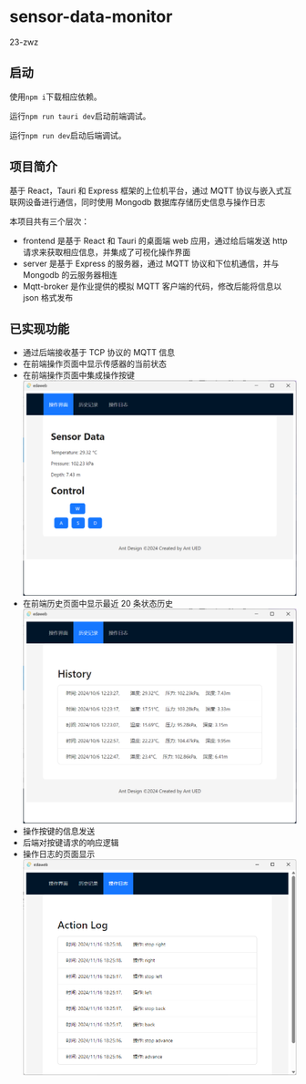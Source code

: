 # sensor-data-monitor

23-zwz

## 启动

使用`npm i`下载相应依赖。

运行`npm run tauri dev`启动前端调试。

运行`npm run dev`启动后端调试。

## 项目简介

基于 React，Tauri 和 Express 框架的上位机平台，通过 MQTT 协议与嵌入式互联网设备进行通信，同时使用 Mongodb 数据库存储历史信息与操作日志

本项目共有三个层次：

- frontend 是基于 React 和 Tauri 的桌面端 web 应用，通过给后端发送 http 请求来获取相应信息，并集成了可视化操作界面
- server 是基于 Express 的服务器，通过 MQTT 协议和下位机通信，并与 Mongodb 的云服务器相连
- Mqtt-broker 是作业提供的模拟 MQTT 客户端的代码，修改后能将信息以 json 格式发布

## 已实现功能

- 通过后端接收基于 TCP 协议的 MQTT 信息
- 在前端操作页面中显示传感器的当前状态
- 在前端操作页面中集成操作按键
  ![图片](/images/操作界面.png "操作界面")
- 在前端历史页面中显示最近 20 条状态历史
  ![图片](/images/历史记录.png "历史记录")
- 操作按键的信息发送
- 后端对按键请求的响应逻辑
- 操作日志的页面显示
  ![图片](/images/操作日志.png "操作日志")
